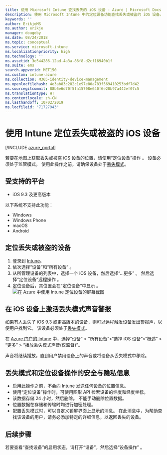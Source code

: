```yaml
---
title: 使用 Microsoft Intune 查找丢失的 iOS 设备 - Azure | Microsoft Docs
description: 使用 Microsoft Intune 中的定位设备功能查找丢失或被盗的 iOS 设备。 获取使用“定位设备”操作时的安全与隐私相关详细信息。
keywords: ''
author: ErikjeMS
ms.author: erikje
manager: dougeby
ms.date: 08/24/2018
ms.topic: conceptual
ms.service: microsoft-intune
ms.localizationpriority: high
ms.technology: ''
ms.assetid: 3e544286-12ad-4a3a-86f8-d2cf16940b1f
ms.suite: ems
search.appverid: MET150
ms.custom: intune-azure
ms.collection: M365-identity-device-management
ms.openlocfilehash: 4e3ab83c282c1e97e80a783f569410253bdf7d42
ms.sourcegitcommit: 88b6e6d70f5fa15708e640f6e20b97a442ef07c5
ms.translationtype: HT
ms.contentlocale: zh-CN
ms.lasthandoff: 10/02/2019
ms.locfileid: "71727943"
---
```

# <a name="locate-lost-or-stolen-ios-devices-with-intune"></a>使用 Intune 定位丢失或被盗的 iOS 设备

[!INCLUDE [azure_portal](../includes/azure_portal.md)]

若要在地图上获取丢失或被盗 iOS 设备的位置，请使用“定位设备”操作  。 设备必须处于监管模式。 使用此操作之前，请确保设备处于[丢失模式](device-lost-mode.md)。

## <a name="supported-platforms"></a>受支持的平台

- iOS 9.3 及更高版本

以下系统不支持此功能： 
- Windows
- Windows Phone
- macOS
- Android

## <a name="locate-a-lost-or-stolen-device"></a>定位丢失或被盗的设备

1. 登录到 [Intune](https://go.microsoft.com/fwlink/?linkid=2090973)。
3. 依次选择“设备”和“所有设备”   。
4. 从所管理设备的列表中，选择一个 iOS 设备，然后选择“...更多”  。 然后选择“定位设备”远程操作  。
5. 定位设备后，其位置会在“定位设备”中显示  。
    ![在 Azure 中使用 Intune 定位设备的屏幕截图](./media/device-locate/locate-device.png)


## <a name="activate-lost-mode-sound-alert-on-an-ios-device"></a>在 iOS 设备上激活丢失模式声音警报

如果有人丢失了 iOS 9.3 或更高版本的设备，则可以远程触发设备发出警报声，以便用户找到它。 该设备必须处于[丢失模式](device-lost-mode.md)。

在 [Azure 门户的 Intune](https://aka.ms/intuneportal) 中，选择“设备”   >   “所有设备”>“选择 iOS 设备”>“概述”   >   “更多” >   “播放丢失模式声音(仅监督)”。

声音将继续播放，直到用户禁用设备上的声音或将设备从丢失模式中移除。


## <a name="security-and-privacy-information-for-lost-mode-and-locate-device-actions"></a>丢失模式和定位设备操作的安全与隐私信息
- 启用此操作之前，不会向 Intune 发送任何设备的位置信息。
- 使用“定位设备”操作时，可使用图形 API 检索设备的纬度和经度坐标。
- 该数据存储 24 小时，然后删除。 不能手动删除位置数据。
- 位置数据在存储和传输时均进行加密处理。
- 配置丢失模式时，可以自定义锁屏界面上显示的消息。 在此消息中，为帮助查找该设备的用户，请务必添加特定的详细信息，以返回丢失的设备。

## <a name="next-steps"></a>后续步骤

若要查看“查找设备”的启用状态，请打开“设备”，然后选择“设备操作”   。
